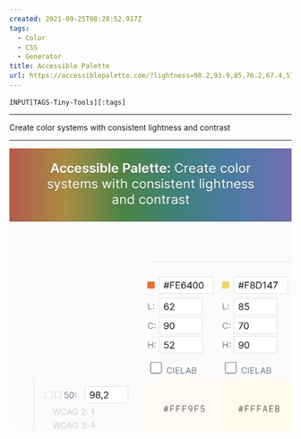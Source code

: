 ```yaml
---
created: 2021-09-25T08:28:52.917Z
tags: 
  - Color
  - CSS
  - Generator
title: Accessible Palette
url: https://accessiblepalette.com/?lightness=98.2,93.9,85,76.2,67.4,57.8,48,40.2,31.8,24.9&fe6400=0,0&f8d147=0,-10&56d25b=0,0&0088cb=0,0&397ae5=1,15&69788f=0,0&808080=0,0
---
```

```meta-bind
INPUT[TAGS-Tiny-Tools][:tags]
```

___
Create color systems with consistent lightness and contrast
___

![](_attachments/accessible-palette.jpg)

